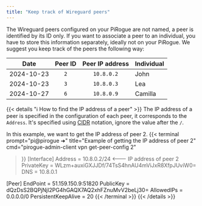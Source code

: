 ```yaml
---
title: "Keep track of Wireguard peers"
---
```


The Wireguard peers configured on your PiRogue are not named, a peer is identified by its ID only. If you want to associate a peer to an individual, you have to store this information separately, ideally not on your PiRogue. We suggest you keep track of the peers the following way:

| Date       | Peer ID | Peer IP address | Individual |
| -----------|:-------:|:---------------:|:-----------|
| 2024-10-23 |     `2` |      `10.8.0.2` |       John |
| 2024-10-23 |     `3` |      `10.8.0.3` |        Lea |
| 2024-10-27 |     `6` |      `10.8.0.9` |    Camilla |


{{< details "ℹ️ How to find the IP address of a peer" >}}
The IP address of a peer is specified in the configuration of each peer, it corresponds to the `Address`. It's specified using [CIDR](https://en.wikipedia.org/wiki/Classless_Inter-Domain_Routing#CIDR_notation) notation, ignore the value after the `/`. 

In this example, we want to get the IP address of peer 2. 
{{< terminal 
prompt="pi@pirogue ➜" 
title="Example of getting the IP address of peer 2"
cmd="pirogue-admin-client vpn get-peer-config 2" 
>}}
[Interface]
Address = 10.8.0.2/24  <--- IP address of peer 2
PrivateKey = WLzm+auxiGXJJDf/74TsS4hnAU4mViJxR8XfpJUviW0=
DNS = 10.8.0.1

[Peer]
EndPoint = 51.159.150.9:51820
PublicKey = dQzDsS2BQPjNjI2PG4hGAQX7AQ2xhFZnuMvV2beLj30=
AllowedIPs = 0.0.0.0/0
PersistentKeepAlive = 20
{{< /terminal >}}
{{< /details >}}